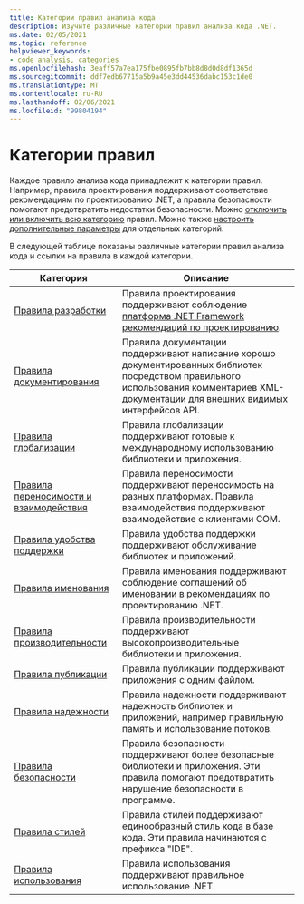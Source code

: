 ```yaml
---
title: Категории правил анализа кода
description: Изучите различные категории правил анализа кода .NET.
ms.date: 02/05/2021
ms.topic: reference
helpviewer_keywords:
- code analysis, categories
ms.openlocfilehash: 3eaff57a7ea175fbe0895fb7bb8d8d0d8df1365d
ms.sourcegitcommit: ddf7edb67715a5b9a45e3dd44536dabc153c1de0
ms.translationtype: MT
ms.contentlocale: ru-RU
ms.lasthandoff: 02/06/2021
ms.locfileid: "99804194"
---
```

# <a name="rule-categories"></a>Категории правил

Каждое правило анализа кода принадлежит к категории правил. Например, правила проектирования поддерживают соответствие рекомендациям по проектированию .NET, а правила безопасности помогают предотвратить недостатки безопасности. Можно [отключить или включить всю категорию](configuration-options.md#scope) правил. Можно также [настроить дополнительные параметры](code-quality-rule-options.md#category-of-rules) для отдельных категорий.

В следующей таблице показаны различные категории правил анализа кода и ссылки на правила в каждой категории.

| Категория | Описание |
| - | - |
| [Правила разработки](quality-rules/design-warnings.md) | Правила проектирования поддерживают соблюдение [платформа .NET Framework рекомендаций по проектированию](../../standard/design-guidelines/index.md). |
| [Правила документирования](quality-rules/documentation-warnings.md) | Правила документации поддерживают написание хорошо документированных библиотек посредством правильного использования комментариев XML-документации для внешних видимых интерфейсов API. |
| [Правила глобализации](quality-rules/globalization-warnings.md) | Правила глобализации поддерживают готовые к международному использованию библиотеки и приложения. |
| [Правила переносимости и взаимодействия](quality-rules/interoperability-warnings.md) | Правила переносимости поддерживают переносимость на разных платформах. Правила взаимодействия поддерживают взаимодействие с клиентами COM. |
| [Правила удобства поддержки](quality-rules/maintainability-warnings.md) | Правила удобства поддержки поддерживают обслуживание библиотек и приложений. |
| [Правила именования](quality-rules/naming-warnings.md) | Правила именования поддерживают соблюдение соглашений об именовании в рекомендациях по проектированию .NET. |
| [Правила производительности](quality-rules/performance-warnings.md) | Правила производительности поддерживают высокопроизводительные библиотеки и приложения. |
| [Правила публикации](quality-rules/publish-warnings.md) | Правила публикации поддерживают приложения с одним файлом. |
| [Правила надежности](quality-rules/reliability-warnings.md) | Правила надежности поддерживают надежность библиотек и приложений, например правильную память и использование потоков. |
| [Правила безопасности](quality-rules/security-warnings.md) | Правила безопасности поддерживают более безопасные библиотеки и приложения. Эти правила помогают предотвратить нарушение безопасности в программе. |
| [Правила стилей](style-rules/index.md) | Правила стилей поддерживают единообразный стиль кода в базе кода. Эти правила начинаются с префикса "IDE". |
| [Правила использования](quality-rules/usage-warnings.md) | Правила использования поддерживают правильное использование .NET. |
